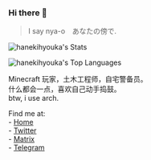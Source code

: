 ### Hi there 👋
> I say nya-o　あなたの傍で.

![hanekihyouka's Stats](https://github-readme-stats.vercel.app/api?username=hanekihyouka&theme=dracula&show_icons=true&hide_border=true&count_private=true)

![hanekihyouka's Top Languages](https://github-readme-stats.vercel.app/api/top-langs/?username=hanekihyouka&theme=dracula&show_icons=true&hide_border=true&layout=compact)

Minecraft 玩家，土木工程师，自宅警备员。   
什么都会一点，喜欢自己动手捣鼓。   
btw, i use arch.   

Find me at:  
\- [Home](https://haneki.100oj.com/)  
\- [Twitter](https://twitter.com/Haneki_hyouka)  
\- [Matrix](https://matrix.to/#/#lobby:100oj.com)   
\- [Telegram](https://t.me/hanekihyouka)   
